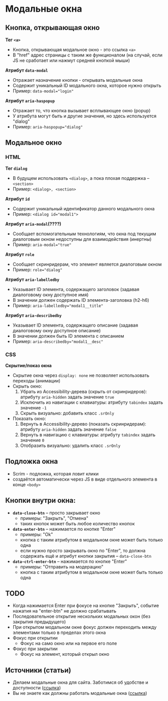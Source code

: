 # **Модальные окна**

## Кнопка, открывающая окно
**Тег `<a>`**
- Кнопка, открывающая  модальное окно - это ссылка `<a>`
- В "href" адрес страницы с таким же функционалом (на случай, если JS не сработает или нажмут средней кнопкой мыши)

**Атрибут `data-modal`**
- Отражает назначение кнопки - открывать модальные окна
- Содержит уникальный ID модального окна, которое нужно открыть
- Пример: `data-modal="login"`

**Атрибут `aria-haspopup`**
- Отражает то, что кнопка вызывает всплывающее окно (popup)
- У атрибута могут быть и другие значения, но здесь используется "dialog"
- Пример: `aria-haspopup="dialog"`


## Модальное окно
### HTML
**Тег `dialog`**
- В будущем использовать `<dialog>`, а пока плохая поддержка – `<section>`
- Пример: `<dialog>, <section>`

**Атрибут `id`**
- Содержит уникальный идентификатор данного модального окна
- Пример: `<dialog id="modal1">`

**Атрибут `aria-modal`(????)**
- Сообщает вспомогательным технологиям, что окна под текущим диалоговым окном недоступны для взаимодействия (инертны)
- Пример: `aria-modal="true"`

**Атрибут `role`**
- Сообщает скринридерам, что элемент является диалоговым окном
- Пример: `role="dialog"`

**Атрибут `aria-labelledby`**
- Указывает ID элемента, содержащего заголовок (задавая диалоговому окну доступное имя)
- В значении должен содержать ID элемента-заголовка (h2-h6)
- Пример: `aria-labelledby="modal1__title"`

**Атрибут `aria-describedby`**
- Указывает ID элемента, содержащего описание (задавая диалоговому окну доступное описание)
- В значении должен быть ID элемента с описанием
- Пример: `aria-describedby="modal1__desc"`


### CSS
**Скрытие/показ окна**
- Скрытие окна через `display: none` не позволяет использовать переходы (анимации)
- Скрыть окно:
  1. Убрать из Accessibility-дерева (скрыть от скринридеров): атрибуту `aria-hidden` задать значение `true`
  2. Исключить из навигации с клавиатуры: атрибуту `tabindex` задать значение `-1`
  3. Скрыть визуально: добавить класс `.srOnly`
- Показать окно:
  1. Вернуть в Accessibility-дерево (показать скринридерам): атрибуту `aria-hidden` задать значение `false`
  2. Вернуть в навигацию с клавиатуры: атрибуту `tabindex` задать значение `0`
  3. Отобразить визуально: удалить класс `.srOnly`


## Подложка окна
- Scrim - подложка, которая ловит клики
- создаётся автоматически через JS в виде отдельного элемента в конце `<body>`


## Кнопки внутри окна:
- **`data-close-btn`** – просто закрывает окно
  - примеры: "Закрыть", "Отмена"
  - таких кнопок может быть любое количество кнопок
- **`data-enter-btn`** – нажимается по кнопке "Enter"
  - примеры: "Ok"
  - кнопка с таким атрибутом в модальном окне может быть только одна
  - если нужно просто закрывать окно по "Enter", то должна содержать ещё и атрибут кнопки закрытия – `data-close-btn`
- **`data-ctrl-enter-btn`** – нажимается по кнопке "Enter"
  - примеры: "Отправить на модерацию"
  - кнопка с таким атрибутом в модальном окне может быть только одна


## **TODO**
- Когда нажимается Enter при фокусе на кнопке "Закрыть", событие нажатия на "enter-btn" не должно срабатывать
- Последовательное открытие нескольких модальных окон (без закрытия предыдущего)
- При открытом модальном окне фокус должен переходить между элементами только в пределах этого окна
- Фокус при открытии
  - Фокус на само окно или на первое его поле
- Фокус при закрытии
  - Фокус на элемент, который открыл окно


## **Источники (статьи)**
- Делаем модальные окна для сайта. Заботимся об удобстве и доступности ([ссылка](https://habr.com/ru/post/519662/))
- Вы не знаете как должны работать модальные окна ([ссылка](https://habr.com/ru/post/521422/))